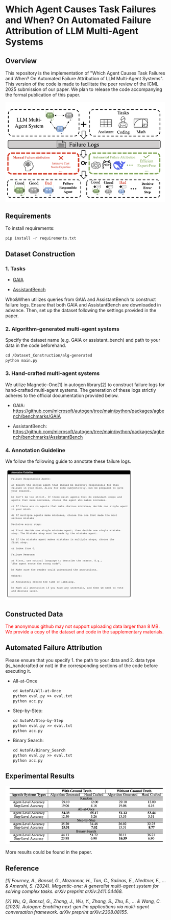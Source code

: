 # Which Agent Causes Task Failures and When? On Automated Failure Attribution of LLM Multi-Agent Systems

## Overview

This repository is the implementation of "Which Agent Causes Task Failures and When? On Automated Failure Attribution of LLM Multi-Agent Systems". This version of the code is made to facilitate the peer review of the ICML 2025 submission of our paper. We plan to release the code accompanying the formal publication of this paper.

<img src="figs/overview.png" alt="overview" width="500">

## Requirements

To install requirements:

```
pip install -r requirements.txt
```

## Dataset Construction

### 1. Tasks

- [GAIA](https://huggingface.co/gaia-benchmark)

- [AssistantBench](https://assistantbench.github.io/) 

Who\&When utilizes queries from GAIA and AssistantBench to construct failure logs. Ensure that both GAIA and AssistantBench are downloaded in advance. Then, set up the dataset following the settings provided in the paper.

### 2. Algorithm-generated multi-agent systems
Specify the dataset name (e.g. GAIA or assistant_bench) and path to your data in the code beforehand.

```
cd /Dataset_Construction/alg-generated
python main.py
```

### 3. Hand-crafted multi-agent systems

We utilize Magnetic-One[1] in autogen library[2] to construct failure logs for hand-crafted multi-agent systems. The generation of these logs strictly adheres to the official documentation provided below.

- GAIA: https://github.com/microsoft/autogen/tree/main/python/packages/agbench/benchmarks/GAIA 

- AssistantBench: https://github.com/microsoft/autogen/tree/main/python/packages/agbench/benchmarks/AssistantBench 

### 4. Annotation Guideline

We follow the following guide to annotate these failure logs.

<img src="figs/guideline.png" alt="Guideline" width="400">

## Constructed Data



<span style="color:red;">The anonymous github may not support uploading data larger than 8 MB. We provide a copy of the dataset and code in the supplementary materials.</span>

## Automated Failure Attribution

Please ensure that you specify 1. the path to your data and 2. data type (is_handcrafted or not) in the corresponding sections of the code before executing it.

- All-at-Once
    ```
    cd AutoFA/All-at-Once
    python eval.py >> eval.txt
    python acc.py
    ```

- Step-by-Step:
    ```
    cd AutoFA/Step-by-Step
    python eval.py >> eval.txt
    python acc.py
    ```

- Binary Search:
    ```
    cd AutoFA/Binary_Search
    python eval.py >> eval.txt
    python acc.py
    ```

## Experimental Results

<img src="figs/main_exp.png" alt="Guideline" width="600">

More results could be found in the paper.

## Reference

*[1] Fourney, A., Bansal, G., Mozannar, H., Tan, C., Salinas, E., Niedtner, F., ... & Amershi, S. (2024). Magentic-one: A generalist multi-agent system for solving complex tasks. arXiv preprint arXiv:2411.04468.*

*[2] Wu, Q., Bansal, G., Zhang, J., Wu, Y., Zhang, S., Zhu, E., ... & Wang, C. (2023). Autogen: Enabling next-gen llm applications via multi-agent conversation framework. arXiv preprint arXiv:2308.08155.*







